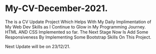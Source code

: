 # My-CV-December-2021.
The is a CV Update Project Which Helps With My Daily Implimentation of My Web Dev Skills as I Continue to Glow in My Programming Journey.
HTML AND CSS Implemented so far. The Next Stage Now Is Add Some Responsiveness By Implementing Some Bootstrap Skills On This Project.

Next Update will be on 23/12/21.
